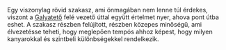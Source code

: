 Egy viszonylag rövid szakasz, ami önmagában nem lenne túl érdekes, viszont a [Galyatető](#2408) felé vezető úttal együtt értelmet nyer, ahova pont útba eshet. A szakasz részben felújított, részben közepes minőségű, ami élvezetésse teheti, hogy meglepően tempós ahhoz képest, hogy milyen kanyarokkal és szintbeli különbségekkel rendelkezik.
